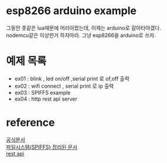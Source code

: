 # esp8266 arduino example

그동안 좃같은 lua때문에 머리아팠는데, 이제는 arduino로 갈아타야겠다.  
nodemcu같은 이상한거 하지마라. 그냥 esp8266을 arduino로 쓰자.  

# 예제 목록

* ex01 : blink , led on/off ,serial print 로 of,off 출력
* ex02 : wifi connect , serial print 로 ip 출력
* ex03 : SPIFFS example
* ex04 : http rest api server

# reference

[공식문서](https://arduino-esp8266.readthedocs.io/en/latest/index.html)<br>
[파일시스템(SPIFFS) 정리된 문서](https://postpop.tistory.com/97)<br>
[rest api](https://www.mischianti.org/2020/05/16/how-to-create-a-rest-server-on-esp8266-and-esp32-startup-part-1/)<br>


